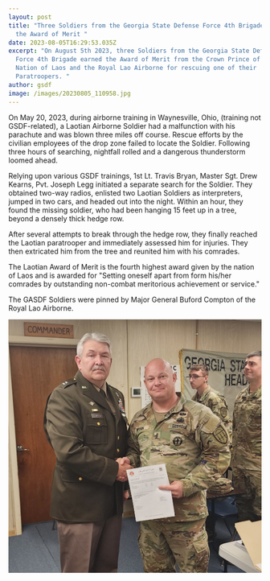 ```yaml
---
layout: post
title: "Three Soldiers from the Georgia State Defense Force 4th Brigade Earned
  the Award of Merit "
date: 2023-08-05T16:29:53.035Z
excerpt: "On August 5th 2023, three Soldiers from the Georgia State Defense
  Force 4th Brigade earned the Award of Merit from the Crown Prince of the
  Nation of Laos and the Royal Lao Airborne for rescuing one of their
  Paratroopers. "
author: gsdf
image: /images/20230805_110958.jpg
---
```

On May 20, 2023, during airborne training in Waynesville, Ohio, (training not GSDF-related), a Laotian Airborne Soldier had a malfunction with his parachute and was blown three miles off course. Rescue efforts by the civilian employees of the drop zone failed to locate the Soldier. Following three hours of searching, nightfall rolled and a dangerous thunderstorm loomed ahead.

Relying upon various GSDF trainings, 1st Lt. Travis Bryan, Master Sgt. Drew Kearns, Pvt. Joseph Legg initiated a separate search for the Soldier. They obtained two-way radios, enlisted two Laotian Soldiers as interpreters, jumped in two cars, and headed out into the night. Within an hour, they found the missing soldier, who had been hanging 15 feet up in a tree, beyond a densely thick hedge row. 

After several attempts to break through the hedge row, they finally reached the Laotian paratrooper and immediately assessed him for injuries. They then extricated him from the tree and reunited him with his comrades. 

The Laotian Award of Merit is the fourth highest award given by the nation of Laos and is awarded for "Setting oneself apart from form his/her comrades by outstanding non-combat meritorious achievement or service."

The GASDF Soldiers were pinned by Major General Buford Compton of the Royal Lao Airborne.

![4th Brigade RLA award ceremony on August 5th 2023. Georgia State Defense Force photo by PVT Christina Turner.](/images/20230805_110944.jpg "4th Brigade RLA award ceremony on August 5th 2023. Georgia State Defense Force photo by PVT Christina Turner.")